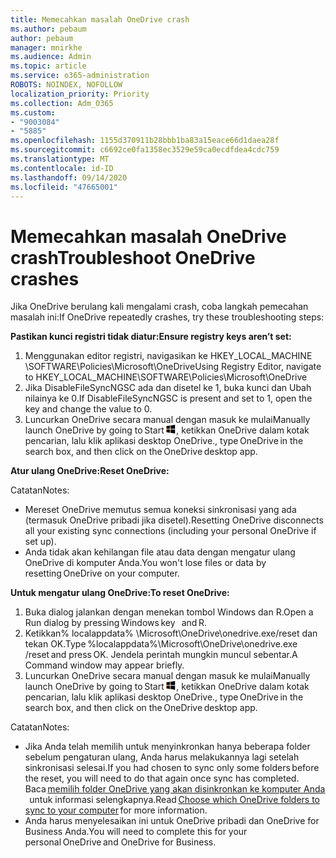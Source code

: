 ```yaml
---
title: Memecahkan masalah OneDrive crash
ms.author: pebaum
author: pebaum
manager: mnirkhe
ms.audience: Admin
ms.topic: article
ms.service: o365-administration
ROBOTS: NOINDEX, NOFOLLOW
localization_priority: Priority
ms.collection: Adm_O365
ms.custom:
- "9003084"
- "5885"
ms.openlocfilehash: 1155d370911b28bbb1ba83a15eace66d1daea28f
ms.sourcegitcommit: c6692ce0fa1358ec3529e59ca0ecdfdea4cdc759
ms.translationtype: MT
ms.contentlocale: id-ID
ms.lasthandoff: 09/14/2020
ms.locfileid: "47665001"
---
```

# <a name="troubleshoot-onedrive-crashes"></a><span data-ttu-id="646aa-102">Memecahkan masalah OneDrive crash</span><span class="sxs-lookup"><span data-stu-id="646aa-102">Troubleshoot OneDrive crashes</span></span>

<span data-ttu-id="646aa-103">Jika OneDrive berulang kali mengalami crash, coba langkah pemecahan masalah ini:</span><span class="sxs-lookup"><span data-stu-id="646aa-103">If OneDrive repeatedly crashes, try these troubleshooting steps:</span></span>

<span data-ttu-id="646aa-104">**Pastikan kunci registri tidak diatur:**</span><span class="sxs-lookup"><span data-stu-id="646aa-104">**Ensure registry keys aren’t set:**</span></span>

1. <span data-ttu-id="646aa-105">Menggunakan editor registri, navigasikan ke HKEY_LOCAL_MACHINE \SOFTWARE\Policies\Microsoft\OneDrive</span><span class="sxs-lookup"><span data-stu-id="646aa-105">Using Registry Editor, navigate to HKEY_LOCAL_MACHINE\SOFTWARE\Policies\Microsoft\OneDrive</span></span>
2. <span data-ttu-id="646aa-106">Jika DisableFileSyncNGSC ada dan disetel ke 1, buka kunci dan Ubah nilainya ke 0.</span><span class="sxs-lookup"><span data-stu-id="646aa-106">If DisableFileSyncNGSC is present and set to 1, open the key and change the value to 0.</span></span>
3. <span data-ttu-id="646aa-107">Luncurkan OneDrive secara manual dengan masuk ke mulai</span><span class="sxs-lookup"><span data-stu-id="646aa-107">Manually launch OneDrive by going to Start</span></span> ![Tekan tombol Windows](data:image/png;base64,iVBORw0KGgoAAAANSUhEUgAAABEAAAAOCAYAAADJ7fe0AAAAAXNSR0IArs4c6QAAAARnQU1BAACxjwv8YQUAAAAJcEhZcwAADsQAAA7EAZUrDhsAAADxSURBVDhPY/wPBAx4wR+Gd6/fM7x9/ZTh9ZuXDGdPnWE4tH0rw/UHDxlaVp9kCDCSYWABKfv35wfD+/cfGV4+fcLw5uVjhlOXzzFsX/qWYebmZAZPWWOGO2DD8ACQS9Y3e4Bcg4Y9/t94fPa/CoY4Aq8/+xik/T8TkEMxGDyGgANWwSqeobvbGSyAADIM3BwCDKXd3QyfoCLoQEGAA0xTxSWjsYMJwLHjkruU4UXSJ4YnT54x3Dh/luHmjfMMmw9wMjCDlRAGBDPgjy8fGT5//8rw9P4Thge3zzNcvXmDYevmfQzXb1xlmH/0ATADyjAAAKdWkD3ZSwNeAAAAAElFTkSuQmCC)<span data-ttu-id="646aa-109">, ketikkan OneDrive dalam kotak pencarian, lalu klik aplikasi desktop OneDrive.</span><span class="sxs-lookup"><span data-stu-id="646aa-109">, type OneDrive in the search box, and then click on the OneDrive desktop app.</span></span>

<span data-ttu-id="646aa-110">**Atur ulang OneDrive:**</span><span class="sxs-lookup"><span data-stu-id="646aa-110">**Reset OneDrive:**</span></span>

<span data-ttu-id="646aa-111">Catatan</span><span class="sxs-lookup"><span data-stu-id="646aa-111">Notes:</span></span>

- <span data-ttu-id="646aa-112">Mereset OneDrive memutus semua koneksi sinkronisasi yang ada (termasuk OneDrive pribadi jika disetel).</span><span class="sxs-lookup"><span data-stu-id="646aa-112">Resetting OneDrive disconnects all your existing sync connections (including your personal OneDrive if set up).</span></span>
- <span data-ttu-id="646aa-113">Anda tidak akan kehilangan file atau data dengan mengatur ulang OneDrive di komputer Anda.</span><span class="sxs-lookup"><span data-stu-id="646aa-113">You won't lose files or data by resetting OneDrive on your computer.</span></span>

<span data-ttu-id="646aa-114">**Untuk mengatur ulang OneDrive:**</span><span class="sxs-lookup"><span data-stu-id="646aa-114">**To reset OneDrive:**</span></span>

1. <span data-ttu-id="646aa-115">Buka dialog jalankan dengan menekan tombol Windows dan R.</span><span class="sxs-lookup"><span data-stu-id="646aa-115">Open a Run dialog by pressing Windows key    and R.</span></span>
2. <span data-ttu-id="646aa-116">Ketikkan% localappdata% \Microsoft\OneDrive\onedrive.exe/reset dan tekan OK.</span><span class="sxs-lookup"><span data-stu-id="646aa-116">Type %localappdata%\Microsoft\OneDrive\onedrive.exe /reset and press OK.</span></span> <span data-ttu-id="646aa-117">Jendela perintah mungkin muncul sebentar.</span><span class="sxs-lookup"><span data-stu-id="646aa-117">A Command window may appear briefly.</span></span>
3. <span data-ttu-id="646aa-118">Luncurkan OneDrive secara manual dengan masuk ke mulai</span><span class="sxs-lookup"><span data-stu-id="646aa-118">Manually launch OneDrive by going to Start</span></span> ![Tekan tombol Windows](data:image/png;base64,iVBORw0KGgoAAAANSUhEUgAAABEAAAAOCAYAAADJ7fe0AAAAAXNSR0IArs4c6QAAAARnQU1BAACxjwv8YQUAAAAJcEhZcwAADsQAAA7EAZUrDhsAAADxSURBVDhPY/wPBAx4wR+Gd6/fM7x9/ZTh9ZuXDGdPnWE4tH0rw/UHDxlaVp9kCDCSYWABKfv35wfD+/cfGV4+fcLw5uVjhlOXzzFsX/qWYebmZAZPWWOGO2DD8ACQS9Y3e4Bcg4Y9/t94fPa/CoY4Aq8/+xik/T8TkEMxGDyGgANWwSqeobvbGSyAADIM3BwCDKXd3QyfoCLoQEGAA0xTxSWjsYMJwLHjkruU4UXSJ4YnT54x3Dh/luHmjfMMmw9wMjCDlRAGBDPgjy8fGT5//8rw9P4Thge3zzNcvXmDYevmfQzXb1xlmH/0ATADyjAAAKdWkD3ZSwNeAAAAAElFTkSuQmCC)<span data-ttu-id="646aa-120">, ketikkan OneDrive dalam kotak pencarian, lalu klik aplikasi desktop OneDrive.</span><span class="sxs-lookup"><span data-stu-id="646aa-120">, type OneDrive in the search box, and then click on the OneDrive desktop app.</span></span>

<span data-ttu-id="646aa-121">Catatan</span><span class="sxs-lookup"><span data-stu-id="646aa-121">Notes:</span></span>

- <span data-ttu-id="646aa-122">Jika Anda telah memilih untuk menyinkronkan hanya beberapa folder sebelum pengaturan ulang, Anda harus melakukannya lagi setelah sinkronisasi selesai.</span><span class="sxs-lookup"><span data-stu-id="646aa-122">If you had chosen to sync only some folders before the reset, you will need to do that again once sync has completed.</span></span> <span data-ttu-id="646aa-123">Baca [memilih folder OneDrive yang akan disinkronkan ke komputer Anda](https://support.office.com/article/98b8b011-8b94-419b-aa95-a14ff2415e85)   untuk informasi selengkapnya.</span><span class="sxs-lookup"><span data-stu-id="646aa-123">Read [Choose which OneDrive folders to sync to your computer](https://support.office.com/article/98b8b011-8b94-419b-aa95-a14ff2415e85) for more information.</span></span>
- <span data-ttu-id="646aa-124">Anda harus menyelesaikan ini untuk OneDrive pribadi dan OneDrive for Business Anda.</span><span class="sxs-lookup"><span data-stu-id="646aa-124">You will need to complete this for your personal OneDrive and OneDrive for Business.</span></span>